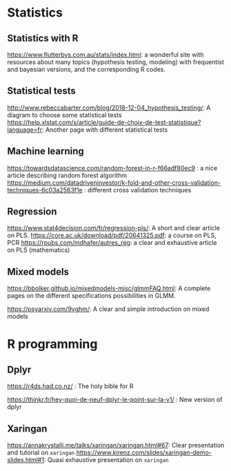 # Statistics

## Statistics with R

https://www.flutterbys.com.au/stats/index.html: a wonderful site with resources about many topics (hypothesis testing, modeling) with frequentist and bayesian versions, and the corresponding R codes.


## Statistical tests
http://www.rebeccabarter.com/blog/2018-12-04_hypothesis_testing/: A diagram to choose some statistical tests
https://help.xlstat.com/s/article/guide-de-choix-de-test-statistique?language=fr: Another page with different statistical tests

## Machine learning

https://towardsdatascience.com/random-forest-in-r-f66adf80ec9 : a nice article describing random forest algorithm
https://medium.com/datadriveninvestor/k-fold-and-other-cross-validation-techniques-6c03a2563f1e : different cross validation techniques

## Regression

https://www.stat4decision.com/fr/regression-pls/: A short and clear article on PLS.
https://core.ac.uk/download/pdf/20641325.pdf: a course on PLS, PCR
https://rpubs.com/mdhafer/autres_reg: a clear and exhaustive article on PLS (mathematics)

## Mixed models

https://bbolker.github.io/mixedmodels-misc/glmmFAQ.html: A complete pages on the different specifications possibilities in GLMM.

https://psyarxiv.com/9vghm/: A clear and simple introduction on mixed models


# R programming

## Dplyr

https://r4ds.had.co.nz/ : The holy bible for R

https://thinkr.fr/hey-quoi-de-neuf-dplyr-le-point-sur-la-v1/ : New version of dplyr

## Xaringan

https://annakrystalli.me/talks/xaringan/xaringan.html#67: Clear presentation and tutorial on `xaringan`
https://www.kirenz.com/slides/xaringan-demo-slides.html#1: Quasi exhaustive presentation on `xaringan`
